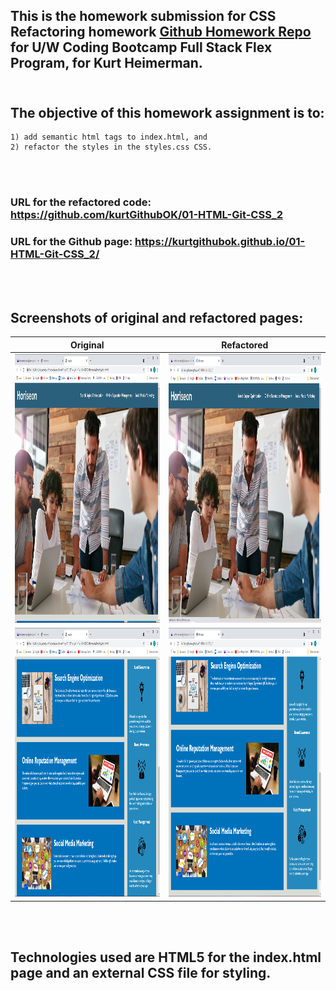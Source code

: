 ## This is the homework submission for CSS Refactoring homework [Github Homework Repo](https://uwa.bootcampcontent.com/UWA-Bootcamp/uw-blv-virt-fsf-pt-07-2021-u-c/-/tree/master/01-HTML-Git-CSS/02-Homework) for U/W Coding Bootcamp Full Stack Flex Program, for Kurt Heimerman.<br/><br/>

## The objective of this homework assignment is to:
    1) add semantic html tags to index.html, and 
    2) refactor the styles in the styles.css CSS.  
<br/><br/>

### URL for the refactored code: https://github.com/kurtGithubOK/01-HTML-Git-CSS_2  
### URL for the Github page: https://kurtgithubok.github.io/01-HTML-Git-CSS_2/
<br/><br/>

## Screenshots of original and refactored pages:  
Original | Refactored
---------|---------
<img src="./readmeImages/original-top.png" alt="Top part of original page" width="500" height="430" />  | <img src="./readmeImages/refactored-top.png" alt="Top part of refactored page" width="500" height="430" />
<img src="./readmeImages/original-bottom.png" alt="Bottom part of original page" width="500" height="430" />  | <img src="./readmeImages/refactored-bottom.png" alt="Top part of original page" width="500" height="430" />
<br/><br/>

## Technologies used are HTML5 for the index.html page and an external CSS file for styling.







